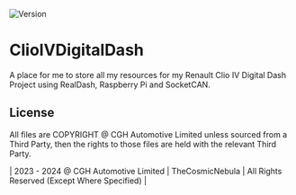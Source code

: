 ![Version](https://img.shields.io/badge/VERSION-0.0.1a-success?style=for-the-badge)

# ClioIVDigitalDash
A place for me to store all my resources for my Renault Clio IV Digital Dash Project using RealDash, Raspberry Pi and SocketCAN.

## License
All files are COPYRIGHT @ CGH Automotive Limited unless sourced from a Third Party, then the rights to those files are held with the relevant Third Party.

| 2023 - 2024 @ CGH Automotive Limited | TheCosmicNebula | All Rights Reserved (Except Where Specified) |
